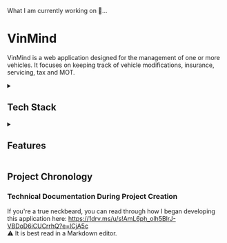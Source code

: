 What I am currently working on 🔨...

# VinMind

VinMind is a web application designed for the management of one or more vehicles. It focuses on keeping track of vehicle modifications, insurance, servicing, tax and MOT.
<details>
<summary><h2>Tech Stack</h2></summary>

### Frontend

- **[Next.js](https://nextjs.org/)**: Utilised for server-side rendering, enhancing performance and SEO.
- **[TypeScript](https://www.typescriptlang.org/)**: Employed for static type checking, improving code reliability.
- **[Shadcn/UI](https://ui.shadcn.com/)**: A minimal yet beautifully designed UI component library.
- **[Tailwind CSS](https://tailwindcss.com/)**: Used for utility-first styling, ensuring a modern and responsive UI.
- **[Cloudinary](https://cloudinary.com/)**: Used for hosting the files uploaded to a modification. 

### Backend

- **[Prisma](https://www.prisma.io/)**: Handles database interactions.
- **[PlanetScale](https://planetscale.com/)**: MySQL database platform.
- **[Node.js](https://nodejs.org/en)**: Serves as the backend runtime.

### Authentication
- **[Clerk](https://clerk.com/)**: Integrated for user authentication and session management.

</details>
  
<details>
<summary><h2>Features</h2></summary>

## Vehicle Overview

This tab provides an overview of your vehicle's data, depending on how you have populated the vehicle's information in the web app: 
![overview](https://github.com/BenMoat/BenMoat/assets/43743754/13cfc8b6-34c4-4a3b-8114-db89a304eca4)

> This screenshot shows a vehicle where the user has opted to input their reg to retrieve their tax and MOT status via the DVLA RES API.
> The user has also supplied a comprehensive list of modifications added to their vehicle.
> This provides the user with a daily reminder of how much money they have ~~wasted~~ *spent on modifications. 💸

### Card Visibility Menu
A card menu has now been added, allowing the user to show or hide cards on the Overview tab. This is independently configurable for each vehicle:
![card-menu](https://github.com/BenMoat/BenMoat/assets/43743754/fa10d425-d0dc-45b8-8ee6-0decbf26b3e0)
> I know you want to hide the total costs of the modifications. You're welcome.

## Vehicle Switcher 
Seamlessly switch between any vehicle at any time, or add a new vehicle to your garage: 

![vehicle-switcher](https://github.com/BenMoat/BenMoat/assets/43743754/7fd16811-0d07-44e0-9bfe-1a8a30c1f826)
![new-vehicle](https://github.com/BenMoat/BenMoat/assets/43743754/e5c7e5d0-a724-43de-8fe7-fcbb97e40615)
> I own an identity-confused Toyota "Zupr4" so I had to cover both options. 

## Modifications 

Display a list of modifications with multiple ways of filtering them: 
![modifications](https://github.com/BenMoat/BenMoat/assets/43743754/166dcaa3-edc8-4066-af9e-2987bf7e5fbc)
> The user has 17 modifications all with either one or more attachments, as highlighted by the Files column. He sure knows how to waste money.
> You thought you could escape the total cost of your modifications, didn't you. 

### Modification
Invoices or any relevant files related to the modification can be attached:
![modification](https://github.com/BenMoat/BenMoat/assets/43743754/36268ce6-815b-4052-a35a-53d93bb2b16f)

> The user has created a non-obsolete modification and has attached torque spec instructions that they are highly unlikely to follow. 

## Modification Types
Catergorise your modifications by what type they are: exterior, interior, performance etc:
![modification-types](https://github.com/BenMoat/BenMoat/assets/43743754/2142bd1c-b683-4b13-9edf-d94ba49c894e)
> The user is able to see all related modifications to this type. They are able to click on one to view or edit it. I don't have a shit joke for this one, sorry. 

## Servicing
Keep track of your vehicle's service history. If the user has added more than one service, it will display the mileage and time in between each service in an 
intermediate card:

![servicing](https://github.com/BenMoat/BenMoat/assets/43743754/a0d93064-b7c6-477c-9491-a6666572c999)

## Settings 
Change your vehicle's name, supply the registration number or delete data associated with this vehicle:
![settings](https://github.com/BenMoat/BenMoat/assets/43743754/2e583946-a37d-45ca-b6c7-53c73abf5d71)

> The user can change their vehicle's name or delete the vehicle entirely at any time.
> Protection features are built in so a user cannot delete all modification types unless there are no modifications associated with that type. 
> The developer wants to ensure you that he **definitely, 100%, no cap on a stack, did not** do this multiple times throughout development.  

## Responsiveness
Recently, I have been working on making the site more mobile-friendly, including adding a Burger Menu for smaller devices:

![menu-mobile](https://github.com/BenMoat/BenMoat/assets/43743754/3bd88434-98bc-4865-9e5b-b527c29c34c8)

![overvew-mobile](https://github.com/BenMoat/BenMoat/assets/43743754/531f8174-b3b9-42b9-8b5b-f4933075737d)

![modifications-mobile](https://github.com/BenMoat/BenMoat/assets/43743754/8a974b9b-0ef9-40da-88f7-b5737700416d)

> The app has been made fully mobile-responsive with the expensive of the developer's remaining sanity. 

## Tax, MOT and Insurance
Mistakenly, the government trusted me with some API keys. <br>
Enter your vehicle's registration number to view its up-to-date tax and MOT status in the Overview tab. This is directly sourced from the [DVLA RES API](https://developer-portal.driver-vehicle-licensing.api.gov.uk/apis/vehicle-enquiry-service/vehicle-enquiry-service-description.html#response). 

To avoid getting 429'd, a request is only sent to the RES API if the user has **added/changed** their registration or it has been **24 hours** since the API was last called:

![last-updated-badge](https://github.com/BenMoat/BenMoat/assets/43743754/22695da7-92d4-46d4-9fe5-6d964cb88173)
> The user is able to see how recent the tax and MOT status is by clicking on the question mark icon. 

The insurance is dependant on the user manually inputting the data. This still follows the same principal of calling an api once every 24 hours to ensure its reflecting the correct data. In this instance, the API is called to determine whether to update the insurance status as "Insured" or "Not Insured":

![insurance-reminder](https://github.com/BenMoat/BenMoat/assets/43743754/9e74f2ee-7841-4eef-9cb9-4fccd084bd39)
![insurance-card](https://github.com/BenMoat/BenMoat/assets/43743754/2e367eb6-9397-4818-af81-79723141ec98)

> Now the 89 year old Margret can eagerly await to pay £4300 on her 2003 Micra. 

## Light and Dark Mode:
For some reason, some people _(who I do not want to be associated with)_ prefer light mode so I reluctantly added this option:
![light-dark-mode](https://github.com/BenMoat/BenMoat/assets/43743754/100b6abe-4f85-4697-b0b8-fc75e3346cb1)

> It is automatically set depending on your system theme, however, you can change the web app's theme **TO DARK MODE** at any time and your preference will be retained. Thank you for making the right decision. 

## Accessibility
Although I am not directly affected by a website's command of accessible features, I think it should be an absolute priority to make every website easily accessible to everyone. 
93% is the lowest score from a page on this web app... for now. 

![accessibility](https://github.com/BenMoat/BenMoat/assets/43743754/a05edefc-4791-4ade-a6c9-48ff24486c62)

</details>

## Project Chronology
### Technical Documentation During Project Creation
If you're a true neckbeard, you can read through how I began developing this application here: https://1drv.ms/u/s!AmL6ph_olh5BlrJ-VBDoD6iCUCrrhQ?e=lCjA5c <br>
⚠️ It is best read in a Markdown editor. 
